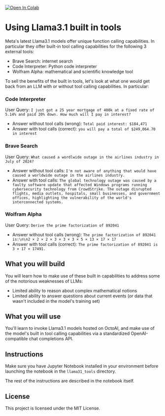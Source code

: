 [![Open In Colab](https://colab.research.google.com/assets/colab-badge.svg)](https://colab.research.google.com/github/octoml/octoai-textgen-cookbook/blob/main/llama31_tools/llama31_tools.ipynb)
# Using Llama3.1 built in tools
Meta's latest Llama3.1 models offer unique function calling capabilities. In particular they offer built-in tool calling capabilities for the following 3 external tools:
* Brave Search: internet search
* Code Interpreter: Python code interpreter
* Wolfram Alpha: mathematical and scientific knowledge tool

To sell the benefits of the built in tools, let's look at what one would get back from an LLM with or without tool calling capabilities. In particular:

### Code Interpreter
User Query: `I just got a 25 year mortgage of 400k at a fixed rate of 5.14% and paid 20% down. How much will I pay in interest?`
* Answer without tool calls (wrong): `Total paid interest: $184,471`
* Answer with tool calls (correct): `you will pay a total of $249,064.70 in interest`

### Brave Search
User Query: `What caused a wordlwide outage in the airlines industry in July of 2024?`
* Answer without tool calls: `I'm not aware of anything that would have caused a worldwide outage in the airlines industry.`
* Answer with tool calls: `The global technology outage was caused by a faulty software update that affected Windows programs running cybersecurity technology from CrowdStrike. The outage disrupted flights, media outlets, hospitals, small businesses, and government offices, highlighting the vulnerability of the world's interconnected systems.`

### Wolfram Alpha
User Query: `Derive the prime factorization of 892041`
* Answer without tool calls (wrong): `The prime factorization of 892041 is:\n\n2 × 2 × 2 × 3 × 3 × 3 × 5 × 13 × 17 × 17`
* Answer with tool calls (correct): `The prime factorization of 892041 is 3 × 17 × 17491.`

## What you will build
You will learn how to make use of these built in capabilities to address some of the notorious weaknesses of LLMs:
* Limited ability to reason about complex mathematical notions
* Limited ability to answer questions about current events (or data that wasn't included in the model's training set)

## What you will use
You'll learn to invoke Llama3.1 models hosted on OctoAI, and make use of the model's built in tool calling capabilities via a standardized OpenAI-compatible chat completions API.

## Instructions
Make sure you have Jupyter Notebook installed in your environment before launching the notebook in the `llama31_tools` directory.

The rest of the instructions are described in the notebook itself.

## License

This project is licensed under the MIT License.

